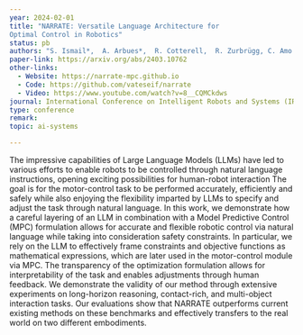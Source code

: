 ```yaml
---
year: 2024-02-01
title: "NARRATE: Versatile Language Architecture for 
Optimal Control in Robotics"
status: pb
authors: "S. Ismail*,  A. Arbues*,  R. Cotterell,  R. Zurbrügg, C. Amo Alonso"
paper-link: https://arxiv.org/abs/2403.10762
other-links: 
  - Website: https://narrate-mpc.github.io
  - Code: https://github.com/vateseif/narrate
  - Video: https://www.youtube.com/watch?v=8__CQMCkdws
journal: International Conference on Intelligent Robots and Systems (IROS)
type: conference
remark: 
topic: ai-systems

---
```


The impressive capabilities of Large Language Models (LLMs) have led to various efforts to enable robots to be controlled through natural language instructions, opening exciting possibilities for human-robot interaction The goal is for the motor-control task to be performed accurately, efficiently and safely while also enjoying the flexibility imparted by LLMs to specify and adjust the task through natural language. In this work, we demonstrate how a careful layering of an LLM in combination with a Model Predictive Control (MPC) formulation allows for accurate and flexible robotic control via natural language while taking into consideration safety constraints. In particular, we rely on the LLM to effectively frame constraints and objective functions as mathematical expressions, which are later used in the motor-control module via MPC. The transparency of the optimization formulation allows for interpretability of the task and enables adjustments through human feedback. We demonstrate the validity of our method through extensive experiments on long-horizon reasoning, contact-rich, and multi-object interaction tasks. Our evaluations show that NARRATE outperforms current existing methods on these benchmarks and effectively transfers to the real world on two different embodiments. 
